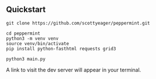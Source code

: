 ## Quickstart

```
git clone https://github.com/scottyeager/peppermint.git

cd peppermint
python3 -m venv venv
source venv/bin/activate
pip install python-fasthtml requests grid3

python3 main.py
```

A link to visit the dev server will appear in your terminal.
